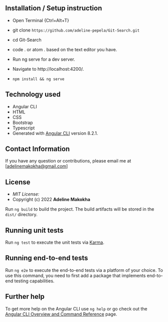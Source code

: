 
## Installation / Setup instruction
* Open Terminal {Ctrl+Alt+T}

* git clone ```https://github.com/adeline-pepela/Git-Search.git``` 

* cd Git-Search

* code . or atom . based on the text editor you have.

* Run ng serve for a dev server. 

* Navigate to http://localhost:4200/. 

* `npm install && ng serve`

## Technology used ##

* Angular CLI
* HTML 
* CSS
* Bootstrap 
* Typescript
* Generated with [Angular CLI](https://github.com/angular/angular-cli) version 8.2.1.

<!-- ## Known Bugs
* No known bug now but pull requests are encouraged -->

## Contact Information 

If you have any question or contributions, please email me at [adelinemakokha@gmail.com]

## License
* *MIT License:*
* Copyright (c) 2022 **Adeline Makokha**

Run `ng build` to build the project. The build artifacts will be stored in the `dist/` directory.

## Running unit tests

 Run `ng test` to execute the unit tests via [Karma](https://karma-runner.github.io).

## Running end-to-end tests

Run `ng e2e` to execute the end-to-end tests via a platform of your choice. To use this command, you need to first add a package that implements end-to-end testing capabilities.

## Further help

To get more help on the Angular CLI use `ng help` or go check out the [Angular CLI Overview and Command Reference](https://angular.io/cli) page.
